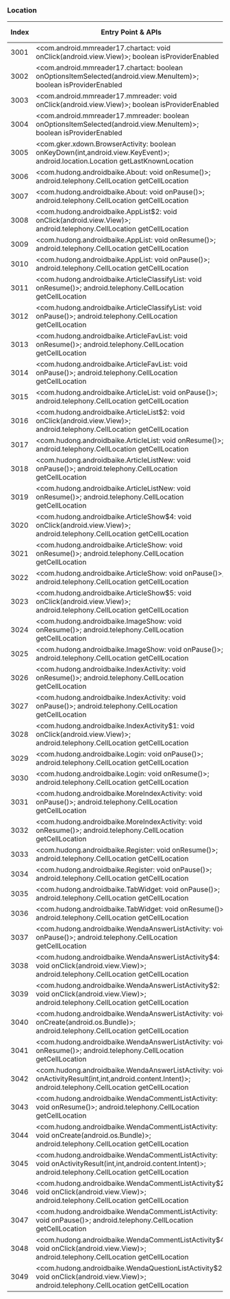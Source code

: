 ### Location
| Index | Entry Point & APIs | Screen shot | Resource id | Label |
| ------------- | ------------- | ------------- |-------------|-------------|
| 3001 | <com.android.mmreader17.chartact: void onClick(android.view.View)>; boolean isProviderEnabled | ![](D:\COSMOS\output\py\Drebin\VirusShare_Android_20130506\VirusShare_a28eeabf4e7d7a1e5ba4c7813536f00c\com.android.mmreader17.chartact.png) |  | |
| 3002 | <com.android.mmreader17.chartact: boolean onOptionsItemSelected(android.view.MenuItem)>; boolean isProviderEnabled | ![](D:\COSMOS\output\py\Drebin\VirusShare_Android_20130506\VirusShare_a28eeabf4e7d7a1e5ba4c7813536f00c\com.android.mmreader17.chartact.png) |  | |
| 3003 | <com.android.mmreader17.mmreader: void onClick(android.view.View)>; boolean isProviderEnabled | ![](D:\COSMOS\output\py\Drebin\VirusShare_Android_20130506\VirusShare_a28eeabf4e7d7a1e5ba4c7813536f00c\com.android.mmreader17.mmreader.png) |  | |
| 3004 | <com.android.mmreader17.mmreader: boolean onOptionsItemSelected(android.view.MenuItem)>; boolean isProviderEnabled | ![](D:\COSMOS\output\py\Drebin\VirusShare_Android_20130506\VirusShare_a28eeabf4e7d7a1e5ba4c7813536f00c\com.android.mmreader17.mmreader.png) |  | |
| 3005 | <com.gker.xdown.BrowserActivity: boolean onKeyDown(int,android.view.KeyEvent)>; android.location.Location getLastKnownLocation | ![](D:\COSMOS\output\py\Drebin\VirusShare_Android_20130506\VirusShare_a290b68fe3c9f84b8bff1ca11866e617\com.gker.xdown.BrowserActivity.png) |  | |
| 3006 | <com.hudong.androidbaike.About: void onResume()>; android.telephony.CellLocation getCellLocation | ![](D:\COSMOS\output\py\Drebin\VirusShare_Android_20130506\VirusShare_e10bd136bef8a26093ebb6ab8bb220c5\com.hudong.androidbaike.About.png) |  | |
| 3007 | <com.hudong.androidbaike.About: void onPause()>; android.telephony.CellLocation getCellLocation | ![](D:\COSMOS\output\py\Drebin\VirusShare_Android_20130506\VirusShare_e10bd136bef8a26093ebb6ab8bb220c5\com.hudong.androidbaike.About.png) |  | |
| 3008 | <com.hudong.androidbaike.AppList$2: void onClick(android.view.View)>; android.telephony.CellLocation getCellLocation | ![](D:\COSMOS\output\py\Drebin\VirusShare_Android_20130506\VirusShare_e10bd136bef8a26093ebb6ab8bb220c5\com.hudong.androidbaike.AppList.png) | {'2131427420': <sensitive_component.SensitiveComponent.SensitiveView object at 0x000001D8DED6CB70>} | |
| 3009 | <com.hudong.androidbaike.AppList: void onResume()>; android.telephony.CellLocation getCellLocation | ![](D:\COSMOS\output\py\Drebin\VirusShare_Android_20130506\VirusShare_e10bd136bef8a26093ebb6ab8bb220c5\com.hudong.androidbaike.AppList.png) |  | |
| 3010 | <com.hudong.androidbaike.AppList: void onPause()>; android.telephony.CellLocation getCellLocation | ![](D:\COSMOS\output\py\Drebin\VirusShare_Android_20130506\VirusShare_e10bd136bef8a26093ebb6ab8bb220c5\com.hudong.androidbaike.AppList.png) |  | |
| 3011 | <com.hudong.androidbaike.ArticleClassifyList: void onResume()>; android.telephony.CellLocation getCellLocation | ![](D:\COSMOS\output\py\Drebin\VirusShare_Android_20130506\VirusShare_e10bd136bef8a26093ebb6ab8bb220c5\com.hudong.androidbaike.ArticleClassifyList.png) |  | |
| 3012 | <com.hudong.androidbaike.ArticleClassifyList: void onPause()>; android.telephony.CellLocation getCellLocation | ![](D:\COSMOS\output\py\Drebin\VirusShare_Android_20130506\VirusShare_e10bd136bef8a26093ebb6ab8bb220c5\com.hudong.androidbaike.ArticleClassifyList.png) |  | |
| 3013 | <com.hudong.androidbaike.ArticleFavList: void onResume()>; android.telephony.CellLocation getCellLocation | ![](D:\COSMOS\output\py\Drebin\VirusShare_Android_20130506\VirusShare_e10bd136bef8a26093ebb6ab8bb220c5\com.hudong.androidbaike.ArticleFavList.png) |  | |
| 3014 | <com.hudong.androidbaike.ArticleFavList: void onPause()>; android.telephony.CellLocation getCellLocation | ![](D:\COSMOS\output\py\Drebin\VirusShare_Android_20130506\VirusShare_e10bd136bef8a26093ebb6ab8bb220c5\com.hudong.androidbaike.ArticleFavList.png) |  | |
| 3015 | <com.hudong.androidbaike.ArticleList: void onPause()>; android.telephony.CellLocation getCellLocation | ![](D:\COSMOS\output\py\Drebin\VirusShare_Android_20130506\VirusShare_e10bd136bef8a26093ebb6ab8bb220c5\com.hudong.androidbaike.ArticleList.png) |  | |
| 3016 | <com.hudong.androidbaike.ArticleList$2: void onClick(android.view.View)>; android.telephony.CellLocation getCellLocation | ![](D:\COSMOS\output\py\Drebin\VirusShare_Android_20130506\VirusShare_e10bd136bef8a26093ebb6ab8bb220c5\com.hudong.androidbaike.ArticleList.png) | {'2131427420': <sensitive_component.SensitiveComponent.SensitiveView object at 0x000001D8DF60CC50>} | |
| 3017 | <com.hudong.androidbaike.ArticleList: void onResume()>; android.telephony.CellLocation getCellLocation | ![](D:\COSMOS\output\py\Drebin\VirusShare_Android_20130506\VirusShare_e10bd136bef8a26093ebb6ab8bb220c5\com.hudong.androidbaike.ArticleList.png) |  | |
| 3018 | <com.hudong.androidbaike.ArticleListNew: void onPause()>; android.telephony.CellLocation getCellLocation | ![](D:\COSMOS\output\py\Drebin\VirusShare_Android_20130506\VirusShare_e10bd136bef8a26093ebb6ab8bb220c5\com.hudong.androidbaike.ArticleListNew.png) |  | |
| 3019 | <com.hudong.androidbaike.ArticleListNew: void onResume()>; android.telephony.CellLocation getCellLocation | ![](D:\COSMOS\output\py\Drebin\VirusShare_Android_20130506\VirusShare_e10bd136bef8a26093ebb6ab8bb220c5\com.hudong.androidbaike.ArticleListNew.png) |  | |
| 3020 | <com.hudong.androidbaike.ArticleShow$4: void onClick(android.view.View)>; android.telephony.CellLocation getCellLocation | ![](D:\COSMOS\output\py\Drebin\VirusShare_Android_20130506\VirusShare_e10bd136bef8a26093ebb6ab8bb220c5\com.hudong.androidbaike.ArticleShow.png) | {'2131427354': <sensitive_component.SensitiveComponent.SensitiveView object at 0x000001D8DEB97FD0>} | |
| 3021 | <com.hudong.androidbaike.ArticleShow: void onResume()>; android.telephony.CellLocation getCellLocation | ![](D:\COSMOS\output\py\Drebin\VirusShare_Android_20130506\VirusShare_e10bd136bef8a26093ebb6ab8bb220c5\com.hudong.androidbaike.ArticleShow.png) |  | |
| 3022 | <com.hudong.androidbaike.ArticleShow: void onPause()>; android.telephony.CellLocation getCellLocation | ![](D:\COSMOS\output\py\Drebin\VirusShare_Android_20130506\VirusShare_e10bd136bef8a26093ebb6ab8bb220c5\com.hudong.androidbaike.ArticleShow.png) |  | |
| 3023 | <com.hudong.androidbaike.ArticleShow$5: void onClick(android.view.View)>; android.telephony.CellLocation getCellLocation | ![](D:\COSMOS\output\py\Drebin\VirusShare_Android_20130506\VirusShare_e10bd136bef8a26093ebb6ab8bb220c5\com.hudong.androidbaike.ArticleShow.png) | {'2131427355': <sensitive_component.SensitiveComponent.SensitiveView object at 0x000001D8DEB97898>} | |
| 3024 | <com.hudong.androidbaike.ImageShow: void onResume()>; android.telephony.CellLocation getCellLocation | ![](D:\COSMOS\output\py\Drebin\VirusShare_Android_20130506\VirusShare_e10bd136bef8a26093ebb6ab8bb220c5\com.hudong.androidbaike.ImageShow.png) |  | |
| 3025 | <com.hudong.androidbaike.ImageShow: void onPause()>; android.telephony.CellLocation getCellLocation | ![](D:\COSMOS\output\py\Drebin\VirusShare_Android_20130506\VirusShare_e10bd136bef8a26093ebb6ab8bb220c5\com.hudong.androidbaike.ImageShow.png) |  | |
| 3026 | <com.hudong.androidbaike.IndexActivity: void onResume()>; android.telephony.CellLocation getCellLocation | ![](D:\COSMOS\output\py\Drebin\VirusShare_Android_20130506\VirusShare_e10bd136bef8a26093ebb6ab8bb220c5\com.hudong.androidbaike.IndexActivity.png) |  | |
| 3027 | <com.hudong.androidbaike.IndexActivity: void onPause()>; android.telephony.CellLocation getCellLocation | ![](D:\COSMOS\output\py\Drebin\VirusShare_Android_20130506\VirusShare_e10bd136bef8a26093ebb6ab8bb220c5\com.hudong.androidbaike.IndexActivity.png) |  | |
| 3028 | <com.hudong.androidbaike.IndexActivity$1: void onClick(android.view.View)>; android.telephony.CellLocation getCellLocation | ![](D:\COSMOS\output\py\Drebin\VirusShare_Android_20130506\VirusShare_e10bd136bef8a26093ebb6ab8bb220c5\com.hudong.androidbaike.IndexActivity.png) | {'2131427416': <sensitive_component.SensitiveComponent.SensitiveView object at 0x000001D8DEAA9588>} | |
| 3029 | <com.hudong.androidbaike.Login: void onPause()>; android.telephony.CellLocation getCellLocation | ![](D:\COSMOS\output\py\Drebin\VirusShare_Android_20130506\VirusShare_e10bd136bef8a26093ebb6ab8bb220c5\com.hudong.androidbaike.Login.png) |  | |
| 3030 | <com.hudong.androidbaike.Login: void onResume()>; android.telephony.CellLocation getCellLocation | ![](D:\COSMOS\output\py\Drebin\VirusShare_Android_20130506\VirusShare_e10bd136bef8a26093ebb6ab8bb220c5\com.hudong.androidbaike.Login.png) |  | |
| 3031 | <com.hudong.androidbaike.MoreIndexActivity: void onPause()>; android.telephony.CellLocation getCellLocation | ![](D:\COSMOS\output\py\Drebin\VirusShare_Android_20130506\VirusShare_e10bd136bef8a26093ebb6ab8bb220c5\com.hudong.androidbaike.MoreIndexActivity.png) |  | |
| 3032 | <com.hudong.androidbaike.MoreIndexActivity: void onResume()>; android.telephony.CellLocation getCellLocation | ![](D:\COSMOS\output\py\Drebin\VirusShare_Android_20130506\VirusShare_e10bd136bef8a26093ebb6ab8bb220c5\com.hudong.androidbaike.MoreIndexActivity.png) |  | |
| 3033 | <com.hudong.androidbaike.Register: void onResume()>; android.telephony.CellLocation getCellLocation | ![](D:\COSMOS\output\py\Drebin\VirusShare_Android_20130506\VirusShare_e10bd136bef8a26093ebb6ab8bb220c5\com.hudong.androidbaike.Register.png) |  | |
| 3034 | <com.hudong.androidbaike.Register: void onPause()>; android.telephony.CellLocation getCellLocation | ![](D:\COSMOS\output\py\Drebin\VirusShare_Android_20130506\VirusShare_e10bd136bef8a26093ebb6ab8bb220c5\com.hudong.androidbaike.Register.png) |  | |
| 3035 | <com.hudong.androidbaike.TabWidget: void onPause()>; android.telephony.CellLocation getCellLocation | ![](D:\COSMOS\output\py\Drebin\VirusShare_Android_20130506\VirusShare_e10bd136bef8a26093ebb6ab8bb220c5\com.hudong.androidbaike.TabWidget.png) |  | |
| 3036 | <com.hudong.androidbaike.TabWidget: void onResume()>; android.telephony.CellLocation getCellLocation | ![](D:\COSMOS\output\py\Drebin\VirusShare_Android_20130506\VirusShare_e10bd136bef8a26093ebb6ab8bb220c5\com.hudong.androidbaike.TabWidget.png) |  | |
| 3037 | <com.hudong.androidbaike.WendaAnswerListActivity: void onPause()>; android.telephony.CellLocation getCellLocation | ![](D:\COSMOS\output\py\Drebin\VirusShare_Android_20130506\VirusShare_e10bd136bef8a26093ebb6ab8bb220c5\com.hudong.androidbaike.WendaAnswerListActivity.png) |  | |
| 3038 | <com.hudong.androidbaike.WendaAnswerListActivity$4: void onClick(android.view.View)>; android.telephony.CellLocation getCellLocation | ![](D:\COSMOS\output\py\Drebin\VirusShare_Android_20130506\VirusShare_e10bd136bef8a26093ebb6ab8bb220c5\com.hudong.androidbaike.WendaAnswerListActivity.png) |  | |
| 3039 | <com.hudong.androidbaike.WendaAnswerListActivity$2: void onClick(android.view.View)>; android.telephony.CellLocation getCellLocation | ![](D:\COSMOS\output\py\Drebin\VirusShare_Android_20130506\VirusShare_e10bd136bef8a26093ebb6ab8bb220c5\com.hudong.androidbaike.WendaAnswerListActivity.png) | {'2131427420': <sensitive_component.SensitiveComponent.SensitiveView object at 0x000001D8DF7A3F28>} | |
| 3040 | <com.hudong.androidbaike.WendaAnswerListActivity: void onCreate(android.os.Bundle)>; android.telephony.CellLocation getCellLocation | ![](D:\COSMOS\output\py\Drebin\VirusShare_Android_20130506\VirusShare_e10bd136bef8a26093ebb6ab8bb220c5\com.hudong.androidbaike.WendaAnswerListActivity.png) |  | |
| 3041 | <com.hudong.androidbaike.WendaAnswerListActivity: void onResume()>; android.telephony.CellLocation getCellLocation | ![](D:\COSMOS\output\py\Drebin\VirusShare_Android_20130506\VirusShare_e10bd136bef8a26093ebb6ab8bb220c5\com.hudong.androidbaike.WendaAnswerListActivity.png) |  | |
| 3042 | <com.hudong.androidbaike.WendaAnswerListActivity: void onActivityResult(int,int,android.content.Intent)>; android.telephony.CellLocation getCellLocation | ![](D:\COSMOS\output\py\Drebin\VirusShare_Android_20130506\VirusShare_e10bd136bef8a26093ebb6ab8bb220c5\com.hudong.androidbaike.WendaAnswerListActivity.png) |  | |
| 3043 | <com.hudong.androidbaike.WendaCommentListActivity: void onResume()>; android.telephony.CellLocation getCellLocation | ![](D:\COSMOS\output\py\Drebin\VirusShare_Android_20130506\VirusShare_e10bd136bef8a26093ebb6ab8bb220c5\com.hudong.androidbaike.WendaCommentListActivity.png) |  | |
| 3044 | <com.hudong.androidbaike.WendaCommentListActivity: void onCreate(android.os.Bundle)>; android.telephony.CellLocation getCellLocation | ![](D:\COSMOS\output\py\Drebin\VirusShare_Android_20130506\VirusShare_e10bd136bef8a26093ebb6ab8bb220c5\com.hudong.androidbaike.WendaCommentListActivity.png) |  | |
| 3045 | <com.hudong.androidbaike.WendaCommentListActivity: void onActivityResult(int,int,android.content.Intent)>; android.telephony.CellLocation getCellLocation | ![](D:\COSMOS\output\py\Drebin\VirusShare_Android_20130506\VirusShare_e10bd136bef8a26093ebb6ab8bb220c5\com.hudong.androidbaike.WendaCommentListActivity.png) |  | |
| 3046 | <com.hudong.androidbaike.WendaCommentListActivity$2: void onClick(android.view.View)>; android.telephony.CellLocation getCellLocation | ![](D:\COSMOS\output\py\Drebin\VirusShare_Android_20130506\VirusShare_e10bd136bef8a26093ebb6ab8bb220c5\com.hudong.androidbaike.WendaCommentListActivity.png) | {'2131427420': <sensitive_component.SensitiveComponent.SensitiveView object at 0x000001D8DF76CA58>} | |
| 3047 | <com.hudong.androidbaike.WendaCommentListActivity: void onPause()>; android.telephony.CellLocation getCellLocation | ![](D:\COSMOS\output\py\Drebin\VirusShare_Android_20130506\VirusShare_e10bd136bef8a26093ebb6ab8bb220c5\com.hudong.androidbaike.WendaCommentListActivity.png) |  | |
| 3048 | <com.hudong.androidbaike.WendaCommentListActivity$4: void onClick(android.view.View)>; android.telephony.CellLocation getCellLocation | ![](D:\COSMOS\output\py\Drebin\VirusShare_Android_20130506\VirusShare_e10bd136bef8a26093ebb6ab8bb220c5\com.hudong.androidbaike.WendaCommentListActivity.png) |  | |
| 3049 | <com.hudong.androidbaike.WendaQuestionListActivity$2: void onClick(android.view.View)>; android.telephony.CellLocation getCellLocation | ![](D:\COSMOS\output\py\Drebin\VirusShare_Android_20130506\VirusShare_e10bd136bef8a26093ebb6ab8bb220c5\com.hudong.androidbaike.WendaQuestionListActivity.png) | {'2131427420': <sensitive_component.SensitiveComponent.SensitiveView object at 0x000001D8DF61CDD8>} | |
